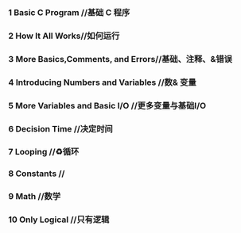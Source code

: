 ### 1 Basic C Program //基础 C 程序
### 2 How It All Works//如何运行
### 3 More Basics,Comments, and Errors//基础、注释、&错误
### 4 Introducing Numbers and Variables //数& 变量
### 5 More Variables and Basic I/O //更多变量与基础I/O
### 6 Decision Time //决定时间
### 7 Looping //♻循环
### 8 Constants //
### 9 Math  //数学
### 10 Only Logical //只有逻辑
